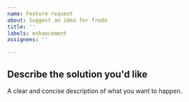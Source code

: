 ```yaml
---
name: Feature request
about: Suggest an idea for frodo
title: ''
labels: enhancement
assignees: ''

---
```


## Describe the solution you'd like
A clear and concise description of what you want to happen.

